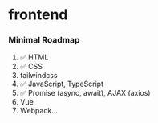 # frontend

### Minimal Roadmap

1. ✅ HTML
2. ✅ CSS
3. tailwindcss
4. ✅ JavaScript, TypeScript
6. ✅ Promise (async, await), AJAX (axios)
7. Vue
8. Webpack...

